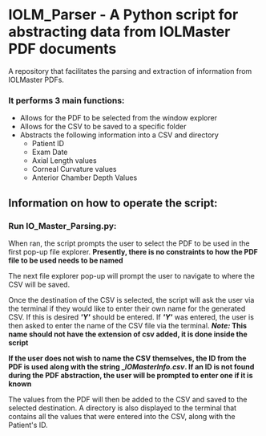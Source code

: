 # IOLM_Parser - A Python script for abstracting data from IOLMaster PDF documents
A repository that facilitates the parsing and extraction of information from IOLMaster PDFs.

### It performs 3 main functions:
* Allows for the PDF to be selected from the window explorer
* Allows for the CSV to be saved to a specific folder
* Abstracts the following information into a CSV and directory
     * Patient ID
     * Exam Date
     * Axial Length values
     * Corneal Curvature values
     * Anterior Chamber Depth Values

## Information on how to operate the script:
### Run IO_Master_Parsing.py:
When ran, the script prompts the user to select the PDF to be used in the first pop-up file explorer.
**Presently, there is no constraints to how the PDF file to be used needs to be named**

The next file explorer pop-up will prompt the user to navigate to where the CSV will be saved.

Once the destination of the CSV is selected, the script will ask the user via the terminal if they would like to enter their own name for the generated CSV. If this is desired **_'Y'_** should be entered. If **_'Y'_** was entered, the user is then asked to enter the name of the CSV file via the terminal. **_Note:_ This name should not have the extension of csv added, it is done inside the script** 

**If the user does not wish to name the CSV themselves, the ID from the PDF is used along with the string __IOMasterInfo.csv_. If an ID is not found during the PDF abstraction, the user will be prompted to enter one if it is known**

The values from the PDF will then be added to the CSV and saved to the selected destination. A directory is also displayed to the terminal that contains all the values that were entered into the CSV, along with the Patient's ID.


